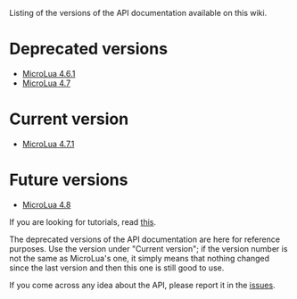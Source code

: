 Listing of the versions of the API documentation available on this wiki.

Deprecated versions
===================

* [MicroLua 4.6.1](API461)
* [MicroLua 4.7](API47)

Current version
===============
* [MicroLua 4.7.1](API471)

Future versions
===============
* [MicroLua 4.8](API48)


If you are looking for tutorials, read [this](Tutorials).

The deprecated versions of the API documentation are here for reference purposes.
Use the version under "Current version"; if the version number is not the same as MicroLua's one, it simply means that nothing changed since the last version and then this one is still good to use.

If you come across any idea about the API, please report it in the [issues](https://sourceforge.net/p/microlua/tickets/).